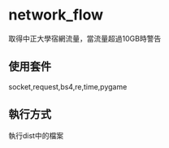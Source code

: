 # network_flow

取得中正大學宿網流量，當流量超過10GB時警告

## 使用套件

socket,request,bs4,re,time,pygame

## 執行方式

執行dist中的檔案
